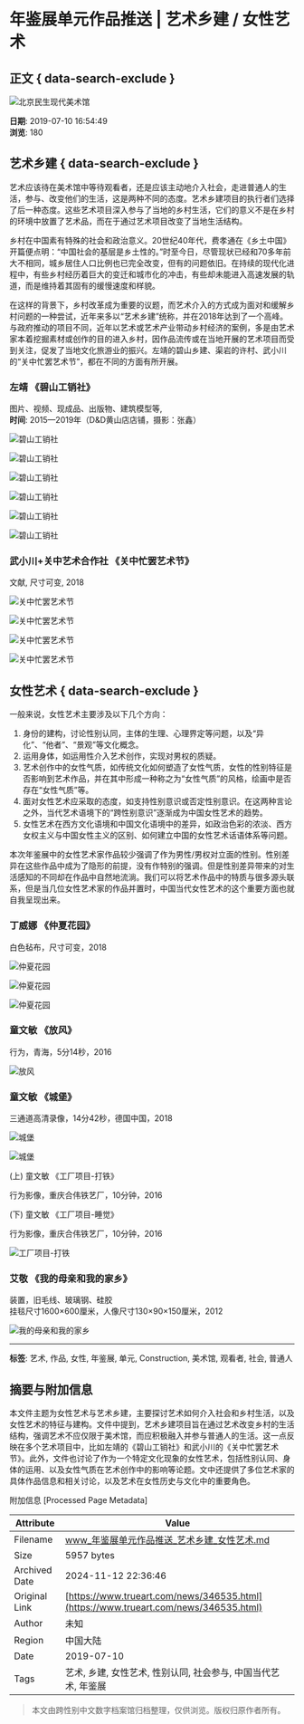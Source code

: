 # 年鉴展单元作品推送 | 艺术乡建 / 女性艺术

## 正文 { data-search-exclude }


![北京民生现代美术馆](https://truearti-yiker.oss-cn-shanghai.aliyuncs.com/head/20190417/c1acf5c8cae1438caa6591fe360b64ee_120.jpg)

**日期**: 2019-07-10 16:54:49  
**浏览**: 180

## 艺术乡建 { data-search-exclude }

艺术应该待在美术馆中等待观看者，还是应该主动地介入社会，走进普通人的生活，参与、改变他们的生活，这是两种不同的态度。艺术乡建项目的执行者们选择了后一种态度。这些艺术项目深入参与了当地的乡村生活，它们的意义不是在乡村的环境中放置了艺术品，而在于通过艺术项目改变了当地生活结构。

乡村在中国素有特殊的社会和政治意义。20世纪40年代，费孝通在《乡土中国》开篇便点明：“中国社会的基层是乡土性的。”时至今日，尽管现状已经和70多年前大不相同，城乡居住人口比例也已完全改变，但有的问题依旧。在持续的现代化进程中，有些乡村经历着巨大的变迁和城市化的冲击，有些却未能进入高速发展的轨道，而是维持着其固有的缓慢速度和样貌。

在这样的背景下，乡村改革成为重要的议题，而艺术介入的方式成为面对和缓解乡村问题的一种尝试，近年来多以“艺术乡建”统称，并在2018年达到了一个高峰。与政府推动的项目不同，近年以艺术或艺术产业带动乡村经济的案例，多是由艺术家本着挖掘素材或创作的目的进入乡村，因作品流传或在当地开展的艺术项目而受到关注，促发了当地文化旅游业的振兴。左靖的碧山乡建、渠岩的许村、武小川的“关中忙罢艺术节”，都在不同的方面有所开展。

### 左靖 《碧山工销社》

图片、视频、现成品、出版物、建筑模型等,  
**时间**: 2015—2019年（D&D黄山店店铺，摄影：张鑫）

![碧山工销社](https://trueart-content.oss-cn-shanghai.aliyuncs.com/20190710/192850690_640.jpg)

![碧山工销社](https://trueart-content.oss-cn-shanghai.aliyuncs.com/20190710/192853659_640.jpg)

![碧山工销社](https://trueart-content.oss-cn-shanghai.aliyuncs.com/20190710/192856593_640.jpg)

![碧山工销社](https://trueart-content.oss-cn-shanghai.aliyuncs.com/20190710/192858831_640.jpg)

![碧山工销社](https://trueart-content.oss-cn-shanghai.aliyuncs.com/20190710/192901425_640.jpg)

![碧山工销社](https://trueart-content.oss-cn-shanghai.aliyuncs.com/20190710/192904386_640.jpg)

### 武小川+关中艺术合作社 《关中忙罢艺术节》

文献, 尺寸可变, 2018

![关中忙罢艺术节](https://trueart-content.oss-cn-shanghai.aliyuncs.com/20190710/192904690_640.jpg)

![关中忙罢艺术节](https://trueart-content.oss-cn-shanghai.aliyuncs.com/20190710/192904862_640.jpg)

![关中忙罢艺术节](https://trueart-content.oss-cn-shanghai.aliyuncs.com/20190710/192905365_640.jpg)

![关中忙罢艺术节](https://trueart-content.oss-cn-shanghai.aliyuncs.com/20190710/192905846_640.jpg)

## 女性艺术 { data-search-exclude }

一般来说，女性艺术主要涉及以下几个方向：
1. 身份的建构，讨论性别认同，主体的生理、心理界定等问题，以及“异化”、“他者”、“景观”等文化概念。
2. 运用身体，如运用性介入艺术创作，实现对男权的质疑。
3. 艺术创作中的女性气质，如传统文化如何塑造了女性气质，女性的性别特征是否影响到艺术作品，并在其中形成一种称之为“女性气质”的风格，绘画中是否存在“女性气质”等。
4. 面对女性艺术应采取的态度，如支持性别意识或否定性别意识。在这两种言论之外，当代艺术语境下的“跨性别意识”逐渐成为中国女性艺术的趋势。
5. 女性艺术在西方文化语境和中国文化语境中的差异，如政治色彩的浓淡、西方女权主义与中国女性主义的区别、如何建立中国的女性艺术话语体系等问题。

本次年鉴展中的女性艺术家作品较少强调了作为男性/男权对立面的性别。性别差异在这些作品中成为了隐形的前提，没有作特别的强调。但是性别差异带来的对生活感知的不同却在作品中自然地流淌。我们可以将艺术作品中的特质与很多源头联系，但是当几位女性艺术家的作品并置时，中国当代女性艺术的这个重要方面也就自我呈现出来。

### 丁威娜 《仲夏花园》

白色毡布，尺寸可变，2018

![仲夏花园](https://trueart-content.oss-cn-shanghai.aliyuncs.com/20190710/192906393_640.jpg)

![仲夏花园](https://trueart-content.oss-cn-shanghai.aliyuncs.com/20190710/192907627_640.jpg)

![仲夏花园](https://trueart-content.oss-cn-shanghai.aliyuncs.com/20190710/192908627_640.jpg)

### 童文敏 《放风》

行为，青海，5分14秒，2016

![放风](https://trueart-content.oss-cn-shanghai.aliyuncs.com/20190710/192911190_640.jpg)

### 童文敏 《城堡》

三通道高清录像，14分42秒，德国中国，2018

![城堡](https://trueart-content.oss-cn-shanghai.aliyuncs.com/20190710/192911393_640.jpg)

![城堡](https://trueart-content.oss-cn-shanghai.aliyuncs.com/20190710/192911573_640.jpg)

(上) 童文敏 《工厂项目-打铁》

行为影像，重庆合伟铁艺厂，10分钟，2016

(下) 童文敏 《工厂项目-睡觉》

行为影像，重庆合伟铁艺厂，10分钟，2016

![工厂项目-打铁](https://trueart-content.oss-cn-shanghai.aliyuncs.com/20190710/192914096_640.jpg)

### 艾敬 《我的母亲和我的家乡》

装置，旧毛线、玻璃钢、硅胶  
挂毯尺寸1600×600厘米，人像尺寸130×90×150厘米，2012

![我的母亲和我的家乡](https://trueart-content.oss-cn-shanghai.aliyuncs.com/20190710/192916971_640.jpg)

---

**标签**: 艺术, 作品, 女性, 年鉴展, 单元, Construction, 美术馆, 观看者, 社会, 普通人

## 摘要与附加信息

<!-- tcd_abstract -->
本文件主题为女性艺术与艺术乡建，主要探讨艺术如何介入社会和乡村生活，以及女性艺术的特征与建构。文件中提到，艺术乡建项目旨在通过艺术改变乡村的生活结构，强调艺术不应仅限于美术馆，而应积极融入并参与普通人的生活。这一点反映在多个艺术项目中，比如左靖的《碧山工销社》和武小川的《关中忙罢艺术节》。此外，文件也讨论了作为一个特定文化现象的女性艺术，包括性别认同、身体的运用、以及女性气质在艺术创作中的影响等论题。文中还提供了多位艺术家的具体作品信息和相关讨论，以及艺术在女性历史与文化中的重要角色。
<!-- tcd_abstract_end -->

附加信息 [Processed Page Metadata]

| Attribute       | Value                                  |
|-----------------|----------------------------------------|
| Filename        | www_年鉴展单元作品推送_艺术乡建_女性艺术.md                             |
| Size            | 5957 bytes                           |
| Archived Date   | 2024-11-12 22:36:46                             |
| Original Link   | [https://www.trueart.com/news/346535.html](https://www.trueart.com/news/346535.html)                       |
| Author          | 未知                               |
| Region          | 中国大陆                               |
| Date            | 2019-07-10                                 |
| Tags            | 艺术, 乡建, 女性艺术, 性别认同, 社会参与, 中国当代艺术, 年鉴展                                 |
>
> 本文由跨性别中文数字档案馆归档整理，仅供浏览。版权归原作者所有。
>